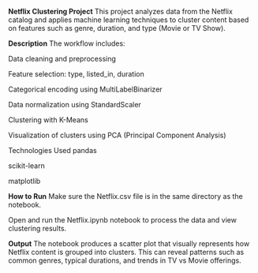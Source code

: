 **Netflix Clustering Project**
This project analyzes data from the Netflix catalog and applies machine learning techniques to cluster content based on features such as genre, duration, and type (Movie or TV Show).

**Description**
The workflow includes:

Data cleaning and preprocessing

Feature selection: type, listed_in, duration

Categorical encoding using MultiLabelBinarizer

Data normalization using StandardScaler

Clustering with K-Means

Visualization of clusters using PCA (Principal Component Analysis)

Technologies Used
pandas

scikit-learn

matplotlib

**How to Run**
Make sure the Netflix.csv file is in the same directory as the notebook.

Open and run the Netflix.ipynb notebook to process the data and view clustering results.

**Output**
The notebook produces a scatter plot that visually represents how Netflix content is grouped into clusters. This can reveal patterns such as common genres, typical durations, and trends in TV vs Movie offerings.

